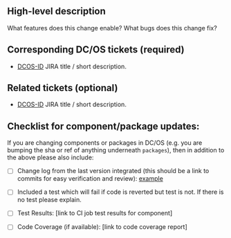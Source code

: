 <!--

Please fill in the applicable sections of this template, remove any default text which is not applicable and provide a cohesive, readable pull request description.

This template has some special rules embedded.

1. Mergebot parses JIRA tickets listed in the title of the PR, in the High-Level Description and Corresponding DC/OS tickets (Required) section. Fix Version field of those JIRA tickets is updated upon merge of this PR.

2. Fix Version field will not be updated for the JIRA tickets listed in Related tickets (optional) section.

3. A comment is added to any JIRA tickets mentioned in the title or description upon merge of this PR.

-->

## High-level description

What features does this change enable? What bugs does this change fix?


## Corresponding DC/OS tickets (required)

  - [DCOS-ID](https://jira.mesosphere.com/browse/DCOS-<number>) JIRA title / short description.


## Related tickets (optional)

<!--

Please keep the header '## Related tickets (Optional)' if you are adding optional tickets.
Fix Version fields of these JIRAs will not be updated.

-->

  - [DCOS-ID](https://jira.mesosphere.com/browse/DCOS-<number>) JIRA title / short description.


## Checklist for component/package updates:

If you are changing components or packages in DC/OS (e.g. you are bumping the sha or ref of anything underneath `packages`), then in addition to the above please also include:

  - [ ] Change log from the last version integrated (this should be a link to commits for easy verification and review): [example](https://github.com/dcos/dcos-mesos-modules/compare/f6fa27d7c40f4207ba3bb2274e2cfe79b62a395a...6660b90fbbf69a15ef46d0184e36755881d6a5ae)
  - [ ] Included a test which will fail if code is reverted but test is not. If there is no test please explain.
  - [ ] Test Results: [link to CI job test results for component]
  - [ ] Code Coverage (if available): [link to code coverage report]
  

<!--

## Instructions and review process

**What is the review process and when will my changes land?**

All PRs require approvals from any two users on the most recent commit. Any commits added to the pull request after approval will invalidate the approvals.

Reviewers should be:

* Developers who understand the code being modified.
* Developers responsible for code that interacts with or depends on the code being modified.

It is best to proactively ask for 2 reviews by @mentioning the candidate reviewers in the PR comments area. The responsibility is on the developer submitting the PR to follow-up with reviewers and make sure a PR is reviewed in a timely manner. 
Once a PR has **2 approvals**, **no red reviews**, and **all tests are green** it will be included in the next Merge Train.

-->
